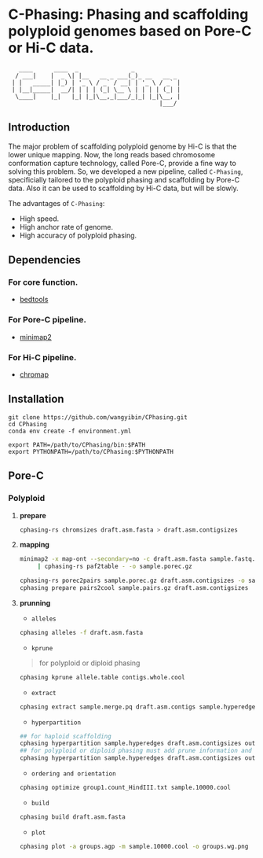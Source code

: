 # **C**-Phasing: **Phasing** and scaffolding polyploid genomes based on Pore-**C** or Hi-**C** data.
```
   ____      ____  _               _             
  / ___|    |  _ \| |__   __ _ ___(_)_ __   __ _ 
 | |   _____| |_) | '_ \ / _` / __| | '_ \ / _` |
 | |__|_____|  __/| | | | (_| \__ \ | | | | (_| |
  \____|    |_|   |_| |_|\__,_|___/_|_| |_|\__, |
                                           |___/ 
```
## Introduction
The major problem of scaffolding polyploid genome by Hi-C is that the lower unique mapping. Now, the long reads based chromosome conformation capture technology, called Pore-C, provide a fine way to solving this problem. So, we developed a new pipeline, called `C-Phasing`, specificially tailored to the polyploid phasing and scaffolding by Pore-C data. Also it can be used to scaffolding by Hi-C data, but will be slowly. 
  
The advantages of `C-Phasing`:   
- High speed.   
- High anchor rate of genome. 
- High accuracy of polyploid phasing. 
## Dependencies
### For core function.
- [bedtools](https://bedtools.readthedocs.io/en/latest/)
### For Pore-C pipeline.
- [minimap2](https://github.com/lh3/minimap2)
### For Hi-C pipeline.
- [chromap](https://github.com/haowenz/chromap)


## Installation
```
git clone https://github.com/wangyibin/CPhasing.git
cd CPhasing
conda env create -f environment.yml

export PATH=/path/to/CPhasing/bin:$PATH
export PYTHONPATH=/path/to/CPhasing:$PYTHONPATH
```

## Pore-C 
### Polyploid


1. **prepare**
    ```bash
    cphasing-rs chromsizes draft.asm.fasta > draft.asm.contigsizes
    ```
2. **mapping**
    ```bash
    minimap2 -x map-ont --secondary=no -c draft.asm.fasta sample.fastq.gz \
         | cphasing-rs paf2table - -o sample.porec.gz
    
    cphasing-rs porec2pairs sample.porec.gz draft.asm.contigsizes -o sample.pairs.gz 
    cphasing prepare pairs2cool sample.pairs.gz draft.asm.contigsizes
    ```

3. **prunning**
    - `alleles`
    ```bash
    cphasing alleles -f draft.asm.fasta
    ```
    - `kprune`
    > for polyploid or diploid phasing
    ```bash
    cphasing kprune allele.table contigs.whole.cool 
    ```
    - `extract`
    ```bash
    cphasing extract sample.merge.pq draft.asm.contigs sample.hyperedges
    ```
    - `hyperpartition`
    ```bash
    ## for haploid scaffolding 
    cphasing hyperpartition sample.hyperedges draft.asm.contigsizes output.clusters.txt 
    ## for polyploid or diploid phasing must add prune information and use the multi partition mode
    cphasing hyperpartition sample.hyperedges draft.asm.contigsizes output.clusters.txt --prune prune.contig.list -inc
    ```

    - `ordering and orientation`
    ```bash
    cphasing optimize group1.count_HindIII.txt sample.10000.cool 
    ```
    - `build`
    ```bash
    cphasing build draft.asm.fasta
    ```
    - `plot`
    ```bash
    cphasing plot -a groups.agp -m sample.10000.cool -o groups.wg.png
    ```